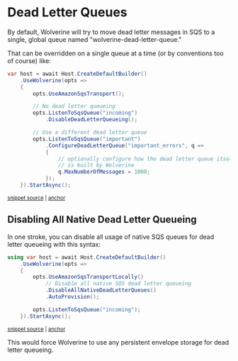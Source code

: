 # Dead Letter Queues

By default, Wolverine will try to move dead letter messages in SQS to a single, global queue named "wolverine-dead-letter-queue."

That can be overridden on a single queue at a time (or by conventions too of course) like:

<!-- snippet: sample_configuring_dead_letter_queue_for_sqs -->
<a id='snippet-sample_configuring_dead_letter_queue_for_sqs'></a>
```cs
var host = await Host.CreateDefaultBuilder()
    .UseWolverine(opts =>
    {
        opts.UseAmazonSqsTransport();

        // No dead letter queueing
        opts.ListenToSqsQueue("incoming")
            .DisableDeadLetterQueueing();

        // Use a different dead letter queue
        opts.ListenToSqsQueue("important")
            .ConfigureDeadLetterQueue("important_errors", q =>
            {
                // optionally configure how the dead letter queue itself
                // is built by Wolverine
                q.MaxNumberOfMessages = 1000;
            });
    }).StartAsync();
```
<sup><a href='https://github.com/JasperFx/wolverine/blob/main/src/Transports/AWS/Wolverine.AmazonSqs.Tests/Samples/Bootstrapping.cs#L184-L205' title='Snippet source file'>snippet source</a> | <a href='#snippet-sample_configuring_dead_letter_queue_for_sqs' title='Start of snippet'>anchor</a></sup>
<!-- endSnippet -->

## Disabling All Native Dead Letter Queueing

In one stroke, you can disable all usage of native SQS queues for dead letter queueing with this 
syntax:

<!-- snippet: sample_disabling_all_sqs_dead_letter_queueing -->
<a id='snippet-sample_disabling_all_sqs_dead_letter_queueing'></a>
```cs
using var host = await Host.CreateDefaultBuilder()
    .UseWolverine(opts =>
    {
        opts.UseAmazonSqsTransportLocally()
            // Disable all native SQS dead letter queueing
            .DisableAllNativeDeadLetterQueues()
            .AutoProvision();

        opts.ListenToSqsQueue("incoming");
    }).StartAsync();
```
<sup><a href='https://github.com/JasperFx/wolverine/blob/main/src/Transports/AWS/Wolverine.AmazonSqs.Tests/Bugs/disabling_dead_letter_queue.cs#L17-L30' title='Snippet source file'>snippet source</a> | <a href='#snippet-sample_disabling_all_sqs_dead_letter_queueing' title='Start of snippet'>anchor</a></sup>
<!-- endSnippet -->

This would force Wolverine to use any persistent envelope storage for dead letter queueing.



